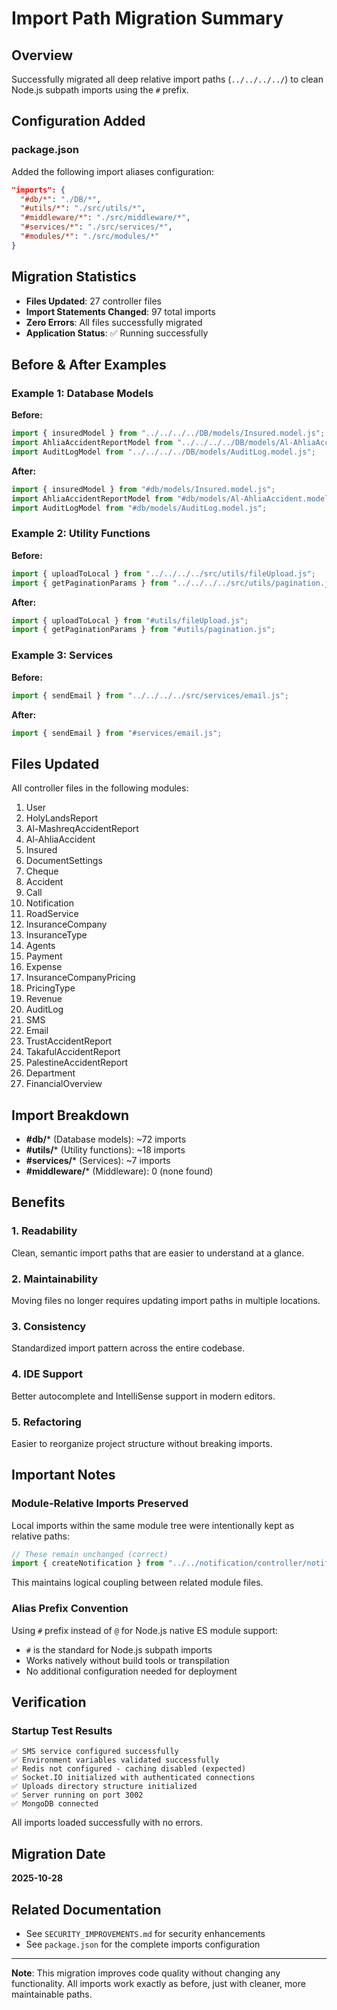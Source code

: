 # Import Path Migration Summary

## Overview
Successfully migrated all deep relative import paths (`../../../../`) to clean Node.js subpath imports using the `#` prefix.

## Configuration Added

### package.json
Added the following import aliases configuration:

```json
"imports": {
  "#db/*": "./DB/*",
  "#utils/*": "./src/utils/*",
  "#middleware/*": "./src/middleware/*",
  "#services/*": "./src/services/*",
  "#modules/*": "./src/modules/*"
}
```

## Migration Statistics

- **Files Updated**: 27 controller files
- **Import Statements Changed**: 97 total imports
- **Zero Errors**: All files successfully migrated
- **Application Status**: ✅ Running successfully

## Before & After Examples

### Example 1: Database Models

**Before:**
```javascript
import { insuredModel } from "../../../../DB/models/Insured.model.js";
import AhliaAccidentReportModel from "../../../../DB/models/Al-AhliaAccident.model.js";
import AuditLogModel from "../../../../DB/models/AuditLog.model.js";
```

**After:**
```javascript
import { insuredModel } from "#db/models/Insured.model.js";
import AhliaAccidentReportModel from "#db/models/Al-AhliaAccident.model.js";
import AuditLogModel from "#db/models/AuditLog.model.js";
```

### Example 2: Utility Functions

**Before:**
```javascript
import { uploadToLocal } from "../../../../src/utils/fileUpload.js";
import { getPaginationParams } from "../../../../src/utils/pagination.js";
```

**After:**
```javascript
import { uploadToLocal } from "#utils/fileUpload.js";
import { getPaginationParams } from "#utils/pagination.js";
```

### Example 3: Services

**Before:**
```javascript
import { sendEmail } from "../../../../src/services/email.js";
```

**After:**
```javascript
import { sendEmail } from "#services/email.js";
```

## Files Updated

All controller files in the following modules:

1. User
2. HolyLandsReport
3. Al-MashreqAccidentReport
4. Al-AhliaAccident
5. Insured
6. DocumentSettings
7. Cheque
8. Accident
9. Call
10. Notification
11. RoadService
12. InsuranceCompany
13. InsuranceType
14. Agents
15. Payment
16. Expense
17. InsuranceCompanyPricing
18. PricingType
19. Revenue
20. AuditLog
21. SMS
22. Email
23. TrustAccidentReport
24. TakafulAccidentReport
25. PalestineAccidentReport
26. Department
27. FinancialOverview

## Import Breakdown

- **#db/*** (Database models): ~72 imports
- **#utils/*** (Utility functions): ~18 imports
- **#services/*** (Services): ~7 imports
- **#middleware/*** (Middleware): 0 (none found)

## Benefits

### 1. Readability
Clean, semantic import paths that are easier to understand at a glance.

### 2. Maintainability
Moving files no longer requires updating import paths in multiple locations.

### 3. Consistency
Standardized import pattern across the entire codebase.

### 4. IDE Support
Better autocomplete and IntelliSense support in modern editors.

### 5. Refactoring
Easier to reorganize project structure without breaking imports.

## Important Notes

### Module-Relative Imports Preserved
Local imports within the same module tree were intentionally kept as relative paths:

```javascript
// These remain unchanged (correct)
import { createNotification } from "../../notification/controller/notification.controller.js";
```

This maintains logical coupling between related module files.

### Alias Prefix Convention
Using `#` prefix instead of `@` for Node.js native ES module support:
- `#` is the standard for Node.js subpath imports
- Works natively without build tools or transpilation
- No additional configuration needed for deployment

## Verification

### Startup Test Results
```
✅ SMS service configured successfully
✅ Environment variables validated successfully
✅ Redis not configured - caching disabled (expected)
✅ Socket.IO initialized with authenticated connections
✅ Uploads directory structure initialized
✅ Server running on port 3002
✅ MongoDB connected
```

All imports loaded successfully with no errors.

## Migration Date
**2025-10-28**

## Related Documentation
- See `SECURITY_IMPROVEMENTS.md` for security enhancements
- See `package.json` for the complete imports configuration

---

**Note**: This migration improves code quality without changing any functionality. All imports work exactly as before, just with cleaner, more maintainable paths.
